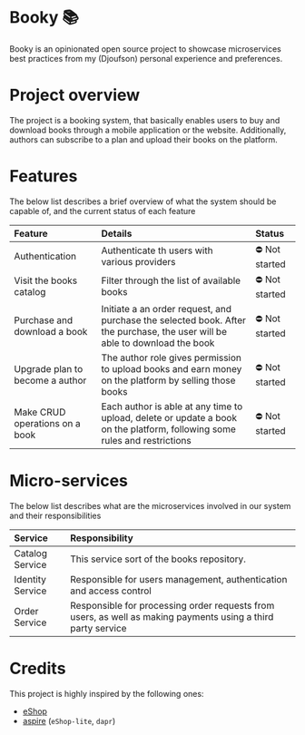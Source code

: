 # Booky 📚

Booky is an opinionated open source project to showcase microservices best practices from my (Djoufson) personal experience and preferences.

# Project overview

The project is a booking system, that basically enables users to buy and download books through a mobile application or the website.
Additionally, authors can subscribe to a plan and upload their books on the platform.

# Features

The below list describes a brief overview of what the system should be capable of,
and the current status of each feature

| Feature                         | Details                                                                                                                     | Status         |
|:--------------------------------|:----------------------------------------------------------------------------------------------------------------------------|:---------------|
| Authentication                  | Authenticate th users with various providers                                                                                | ⛔️ Not started |
| Visit the books catalog         | Filter through the list of available books                                                                                  | ⛔️ Not started |
| Purchase and download a book    | Initiate a an order request, and purchase the selected book. After the purchase, the user will be able to download the book | ⛔️ Not started |
| Upgrade plan to become a author | The author role gives permission to upload books and earn money on the platform by selling those books                      | ⛔️ Not started |
| Make CRUD operations on a book  | Each author is able at any time to upload, delete or update a book on the platform, following some rules and restrictions   | ⛔️ Not started |

# Micro-services

The below list describes what are the microservices involved in our system and their responsibilities

| Service          | Responsibility                                                                                               |
|:-----------------|:-------------------------------------------------------------------------------------------------------------|
| Catalog Service  | This service sort of the books repository.                                                                   |
| Identity Service | Responsible for users management, authentication and access control                                          |
| Order Service    | Responsible for processing order requests from users, as well as making payments using a third party service |

# Credits

This project is highly inspired by the following ones:
- [eShop](https://github.com/dotnet/eShop)
- [aspire](https://github.com/dotnet/aspire) (`eShop-lite`, `dapr`)
